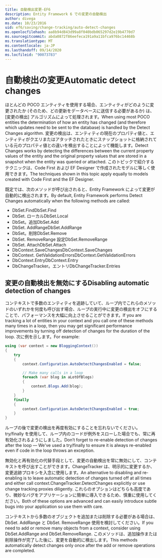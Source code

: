 ```yaml
---
title: 自動検出変更-EF6
description: Entity Framework 6 での変更の自動検出
author: divega
ms.date: 10/23/2016
uid: ef6/saving/change-tracking/auto-detect-changes
ms.openlocfilehash: aa8b94d843d99a8f040bdb065297d2e19b4770d7
ms.sourcegitcommit: abda0872f86eefeca191a9a11bfca976bc14468b
ms.translationtype: MT
ms.contentlocale: ja-JP
ms.lasthandoff: 09/14/2020
ms.locfileid: "90073783"
---
```

# <a name="automatic-detect-changes"></a><span data-ttu-id="21cdb-103">自動検出の変更</span><span class="sxs-lookup"><span data-stu-id="21cdb-103">Automatic detect changes</span></span>
<span data-ttu-id="21cdb-104">ほとんどの POCO エンティティを使用する場合、エンティティがどのように変更されたか (そのため、どの更新をデータベースに送信する必要があるか) は、[変更の検出] アルゴリズムによって処理されます。</span><span class="sxs-lookup"><span data-stu-id="21cdb-104">When using most POCO entities the determination of how an entity has changed (and therefore which updates need to be sent to the database) is handled by the Detect Changes algorithm.</span></span> <span data-ttu-id="21cdb-105">変更の検出は、エンティティの現在のプロパティ値と、エンティティがクエリまたはアタッチされたときにスナップショットに格納されている元のプロパティ値との違いを検出することによって機能します。</span><span class="sxs-lookup"><span data-stu-id="21cdb-105">Detect Changes works by detecting the differences between the current property values of the entity and the original property values that are stored in a snapshot when the entity was queried or attached.</span></span> <span data-ttu-id="21cdb-106">このトピックで紹介するテクニックは、Code First および EF Designer で作成されたモデルに等しく使用できます。</span><span class="sxs-lookup"><span data-stu-id="21cdb-106">The techniques shown in this topic apply equally to models created with Code First and the EF Designer.</span></span>  

<span data-ttu-id="21cdb-107">既定では、次のメソッドが呼び出されると、Entity Framework によって変更が自動的に検出されます。</span><span class="sxs-lookup"><span data-stu-id="21cdb-107">By default, Entity Framework performs Detect Changes automatically when the following methods are called:</span></span>  

- <span data-ttu-id="21cdb-108">DbSet.Find</span><span class="sxs-lookup"><span data-stu-id="21cdb-108">DbSet.Find</span></span>  
- <span data-ttu-id="21cdb-109">DbSet. ローカル</span><span class="sxs-lookup"><span data-stu-id="21cdb-109">DbSet.Local</span></span>  
- <span data-ttu-id="21cdb-110">DbSet。追加</span><span class="sxs-lookup"><span data-stu-id="21cdb-110">DbSet.Add</span></span>  
- <span data-ttu-id="21cdb-111">DbSet. AddRange</span><span class="sxs-lookup"><span data-stu-id="21cdb-111">DbSet.AddRange</span></span>
- <span data-ttu-id="21cdb-112">DbSet。削除</span><span class="sxs-lookup"><span data-stu-id="21cdb-112">DbSet.Remove</span></span>  
- <span data-ttu-id="21cdb-113">DbSet. RemoveRange 設定</span><span class="sxs-lookup"><span data-stu-id="21cdb-113">DbSet.RemoveRange</span></span>
- <span data-ttu-id="21cdb-114">DbSet. Attach</span><span class="sxs-lookup"><span data-stu-id="21cdb-114">DbSet.Attach</span></span>  
- <span data-ttu-id="21cdb-115">DbContext.SaveChanges</span><span class="sxs-lookup"><span data-stu-id="21cdb-115">DbContext.SaveChanges</span></span>  
- <span data-ttu-id="21cdb-116">DbContext. GetValidationErrors</span><span class="sxs-lookup"><span data-stu-id="21cdb-116">DbContext.GetValidationErrors</span></span>  
- <span data-ttu-id="21cdb-117">DbContext.Entry</span><span class="sxs-lookup"><span data-stu-id="21cdb-117">DbContext.Entry</span></span>  
- <span data-ttu-id="21cdb-118">DbChangeTracker。エントリ</span><span class="sxs-lookup"><span data-stu-id="21cdb-118">DbChangeTracker.Entries</span></span>  

## <a name="disabling-automatic-detection-of-changes"></a><span data-ttu-id="21cdb-119">変更の自動検出を無効にする</span><span class="sxs-lookup"><span data-stu-id="21cdb-119">Disabling automatic detection of changes</span></span>  

<span data-ttu-id="21cdb-120">コンテキストで多数のエンティティを追跡していて、ループ内でこれらのメソッドのいずれかを何度も呼び出す場合、ループの実行中に変更の検出をオフにすることで、パフォーマンスを大幅に向上させることができます。</span><span class="sxs-lookup"><span data-stu-id="21cdb-120">If you are tracking a lot of entities in your context and you call one of these methods many times in a loop, then you may get significant performance improvements by turning off detection of changes for the duration of the loop.</span></span> <span data-ttu-id="21cdb-121">次に例を示します。</span><span class="sxs-lookup"><span data-stu-id="21cdb-121">For example:</span></span>  

``` csharp
using (var context = new BloggingContext())
{
    try
    {
        context.Configuration.AutoDetectChangesEnabled = false;

        // Make many calls in a loop
        foreach (var blog in aLotOfBlogs)
        {
            context.Blogs.Add(blog);
        }
    }
    finally
    {
        context.Configuration.AutoDetectChangesEnabled = true;
    }
}
```  

<span data-ttu-id="21cdb-122">ループの後で変更の検出を再度有効にすることを忘れないでください。 try/finally を使用して、ループ内のコードが例外をスローした場合でも、常に再有効化されるようにしました。</span><span class="sxs-lookup"><span data-stu-id="21cdb-122">Don’t forget to re-enable detection of changes after the loop — We've used a try/finally to ensure it is always re-enabled even if code in the loop throws an exception.</span></span>  

<span data-ttu-id="21cdb-123">無効化と再有効化の代替手段として、変更の自動検出を常に無効にして、コンテキストを呼び出すことができます。ChangeTracker は、明示的に変更するか、変更追跡プロキシを入念に使用します。</span><span class="sxs-lookup"><span data-stu-id="21cdb-123">An alternative to disabling and re-enabling is to leave automatic detection of changes turned off at all times and either call context.ChangeTracker.DetectChanges explicitly or use change tracking proxies diligently.</span></span> <span data-ttu-id="21cdb-124">これらのオプションはどちらも高度であり、微妙なバグをアプリケーションに簡単に導入できるため、慎重に使用してください。</span><span class="sxs-lookup"><span data-stu-id="21cdb-124">Both of these options are advanced and can easily introduce subtle bugs into your application so use them with care.</span></span>  

<span data-ttu-id="21cdb-125">コンテキストから多数のオブジェクトを追加または削除する必要がある場合は、DbSet. AddRange と DbSet. RemoveRange 使用を検討してください。</span><span class="sxs-lookup"><span data-stu-id="21cdb-125">If you need to add or remove many objects from a context, consider using DbSet.AddRange and DbSet.RemoveRange.</span></span> <span data-ttu-id="21cdb-126">このメソッドは、追加操作または削除操作が完了した後に、変更を自動的に検出します。</span><span class="sxs-lookup"><span data-stu-id="21cdb-126">This methods automatically detect changes only once after the add or remove operations are completed.</span></span> 
